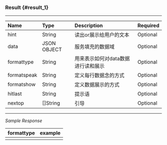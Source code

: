 ### Result {#result_1}

---

| Name | Type | Description | Required |
| :--- | :--- | :--- | :--- |
| hint | String | 读出or展示给用户的文本 | Optional |
| data | JSON OBJECT | 服务填充的数据域 | Optional |
| formattype | String | 用来表示如何对data数据进行读和展示 | Optional |
| formatspeak | String | 定义每行数据念的方式 | Optional |
| formatshow | String | 定义数据展示的方式 | Optional |
| hitlast | String | 提示语 | Optional |
| nextop | \[\]String | 引导 | Optional |

---

_Sample Response_

| formattype | example |
| :--- | :--- |
|  |  |



